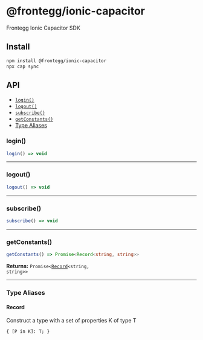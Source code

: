 # @frontegg/ionic-capacitor

Frontegg Ionic Capacitor SDK

## Install

```bash
npm install @frontegg/ionic-capacitor
npx cap sync
```

## API

<docgen-index>

* [`login()`](#login)
* [`logout()`](#logout)
* [`subscribe()`](#subscribe)
* [`getConstants()`](#getconstants)
* [Type Aliases](#type-aliases)

</docgen-index>

<docgen-api>
<!--Update the source file JSDoc comments and rerun docgen to update the docs below-->

### login()

```typescript
login() => void
```

--------------------


### logout()

```typescript
logout() => void
```

--------------------


### subscribe()

```typescript
subscribe() => void
```

--------------------


### getConstants()

```typescript
getConstants() => Promise<Record<string, string>>
```

**Returns:** <code>Promise&lt;<a href="#record">Record</a>&lt;string, string&gt;&gt;</code>

--------------------


### Type Aliases


#### Record

Construct a type with a set of properties K of type T

<code>{ [P in K]: T; }</code>

</docgen-api>
